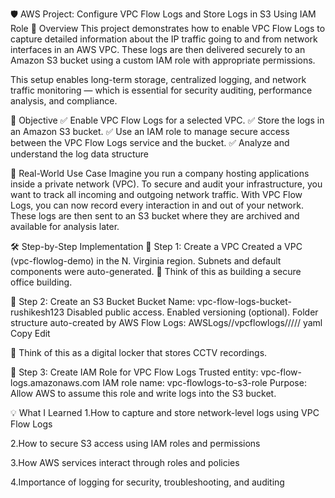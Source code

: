 🛡️ AWS Project: Configure VPC Flow Logs and Store Logs in S3 Using IAM Role
📘 Overview
This project demonstrates how to enable VPC Flow Logs to capture detailed information about the IP traffic going to and from network interfaces in an AWS VPC. These logs are then delivered securely to an Amazon S3 bucket using a custom IAM role with appropriate permissions.

This setup enables long-term storage, centralized logging, and network traffic monitoring — which is essential for security auditing, performance analysis, and compliance.

🎯 Objective
✅ Enable VPC Flow Logs for a selected VPC.
✅ Store the logs in an Amazon S3 bucket.
✅ Use an IAM role to manage secure access between the VPC Flow Logs service and the bucket.
✅ Analyze and understand the log data structure

📌 Real-World Use Case
Imagine you run a company hosting applications inside a private network (VPC). To secure and audit your infrastructure, you want to track all incoming and outgoing network traffic. With VPC Flow Logs, you can now record every interaction in and out of your network. These logs are then sent to an S3 bucket where they are archived and available for analysis later.

🛠️ Step-by-Step Implementation
🔹 Step 1: Create a VPC
Created a VPC (vpc-flowlog-demo) in the N. Virginia region.
Subnets and default components were auto-generated.
🧠 Think of this as building a secure office building.

🔹 Step 2: Create an S3 Bucket
Bucket Name: vpc-flow-logs-bucket-rushikesh123
Disabled public access.
Enabled versioning (optional).
Folder structure auto-created by AWS Flow Logs: AWSLogs//vpcflowlogs/////
yaml Copy Edit

🧠 Think of this as a digital locker that stores CCTV recordings.  

🔹 Step 3: Create IAM Role for VPC Flow Logs
Trusted entity: vpc-flow-logs.amazonaws.com
IAM role name: vpc-flowlogs-to-s3-role
Purpose: Allow AWS to assume this role and write logs into the S3 bucket.

💡 What I Learned
1.How to capture and store network-level logs using VPC Flow Logs

2.How to secure S3 access using IAM roles and permissions

3.How AWS services interact through roles and policies

4.Importance of logging for security, troubleshooting, and auditing


